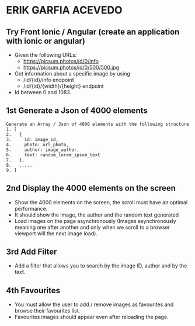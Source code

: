 # ERIK GARFIA ACEVEDO

## Try Front Ionic / Angular (create an application with ionic or angular)
* Given the following URLs:
    * https://picsum.photos/id/0/info
    * https://picsum.photos/id/0/500/500.jpg
* Get information about a specific image by using
    * /id/{id}/info endpoint
    * /id/{id}/{width}/{height} endpoint
* Id between 0 and 1083.

## 1st Generate a Json of 4000 elements
    Generate an Array / Json of 4000 elements with the following structure
    1. [
    2.   {
    3.     id: image_id,
    4.     photo: url_photo,
    5.     author: image_author,
    6.     text: random_lorem_ipsum_text
    7.   },
    8.   .....
    9. ]

## 2nd Display the 4000 elements on the screen
* Show the 4000 elements on the screen, the scroll must have an optimal performance.
* It should show the image, the author and the random text generated
* Load images on the page asynchronously (Images asynchronously meaning one after another and only when we scroll to a browser viewport will the next image load).

## 3rd Add Filter
* Add a filter that allows you to search by the image ID, author and by the text.

## 4th Favourites 
* You must allow the user to add / remove images as favourites and browse their favourites list.
* Favourites images should appear even after reloading the page.